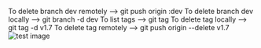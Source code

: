 To delete branch dev remotely --> git push origin :dev
To delete branch dev locally --> git branch -d dev
To list tags --> git tag
To delete tag locally --> git tag -d v1.7
To delete tag remotely --> git push origin --delete v1.7
![test image](https://www.google.com/search?q=images&sxsrf=AOaemvK9skCV0RlOOkY_M4ATpS1w5rRLpQ:1641730153314&source=lnms&tbm=isch&sa=X&ved=2ahUKEwjuk-u00aT1AhVJD2MBHSs8AkEQ_AUoAXoECAMQAw&biw=1294&bih=668&dpr=1#imgrc=u3uYYwdlHDA5TM.jpg)
